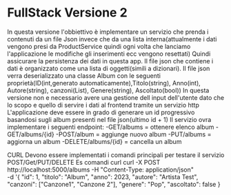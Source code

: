 # FullStack Versione 2
In questa versione l'obbiettivo è implementare un servizio che prenda i contenuti da un file Json invece che da una lista interna(attualmente i dati vengono presi da ProductService quindi ogni volta che lanciamo l'applicazione le modifiche gli inserimenti ecc vengono resettati)
Quindi assicurare la persistenza dei dati in questa app.
Il file json che contiene i dati è organizzato come una lista di oggetti(simili a dizionari).
Il file json verra deserializzato una classe Album con le seguenti proprietà(ID(int,generato automaticamente),Titolo(string),  Anno(int), Autore(string), canzoni(List<string>), Genere(string), Ascoltato(bool))
In questa versione non e necessario avere una gestione dell input dell'utente dato che lo scopo e quello di servire i dati al frontend tramite un servizio http
L'applicazione deve essere in grado di generare un id progressivo basandosi sugli album presenti nel file json(ultimo id + 1) 
Il servizio ovra implementare i seguenti endpoint:
-GET/albums = ottenere elenco album
-GET/albums/{id}
-POST/album = aggiunge nuovo album
-PUT/albums = aggiorna un album
-DELETE/albums/{id} = cancella un album

CURL
Devono essere implementati i comandi principali per testare il servizio
POST/Get/PUT/DELETE
Es comandi curl
curl -X POST http://localhost:5000/albums
-H "Content-Type: application/json"\
-d '{
    "id": 1,
    "titolo": "Album",
    "anno": 2023,
    "autore": "Artista Test",
    "canzoni": ["Canzone1", "Canzone 2"],
    "genere": "Pop",
    "ascoltato": false
}